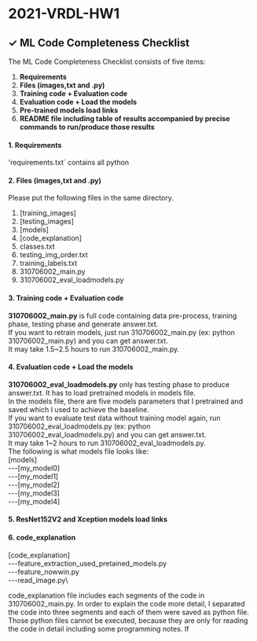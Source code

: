 # 2021-VRDL-HW1

## ✓ ML Code Completeness Checklist

The ML Code Completeness Checklist consists of five items:

1. **Requirements**
2. **Files (images,txt and .py)** 
3. **Training code + Evaluation code** 
4. **Evaluation code + Load the models**
5. **Pre-trained models load links**
6. **README file including table of results accompanied by precise commands to run/produce those results**


#### 1. Requirements

'requirements.txt` contains all python 

#### 2. Files (images,txt and .py)

Please put the following files in the same directory.
1. [training_images]
2. [testing_images]
3. [models]
4. [code_explanation]
5. classes.txt
6. testing_img_order.txt
7. training_labels.txt
8. 310706002_main.py
9. 310706002_eval_loadmodels.py

#### 3. Training code + Evaluation code

**310706002_main.py** is full code containing data pre-process, training phase, testing phase and generate answer.txt.\
If you want to retrain models, just run 310706002_main.py (ex: python 310706002_main.py) and you can get answer.txt.\
It may take 1.5~2.5 hours to run 310706002_main.py.
    
#### 4. Evaluation code + Load the models 

**310706002_eval_loadmodels.py** only has testing phase to produce answer.txt. It has to load pretrained models in models file.\
In the models file, there are five models parameters that I pretrained and saved which I used to achieve the baseline.\
If you want to evaluate test data without training model again, run 310706002_eval_loadmodels.py (ex: python 310706002_eval_loadmodels.py) and you can get answer.txt.\
It may take 1~2 hours to run 310706002_eval_loadmodels.py.\
The following is what models file looks like:\
[models]\
---[my_model0]\
---[my_model1]\
---[my_model2]\
---[my_model3]\
---[my_model4]
    
#### 5. ResNet152V2 and Xception models load links

#### 6. code_explanation

[code_explanation]\
---feature_extraction_used_pretained_models.py\
---feature_nowwin.py\
---read_image.py\

code_explanation file includes each segments of the code in 310706002_main.py. 
In order to explain the code more detail, I separated the code into three segments and each of them were saved as python file.
Those python files cannot be executed, because they are only for reading the code in detail including some programming notes.
If 
